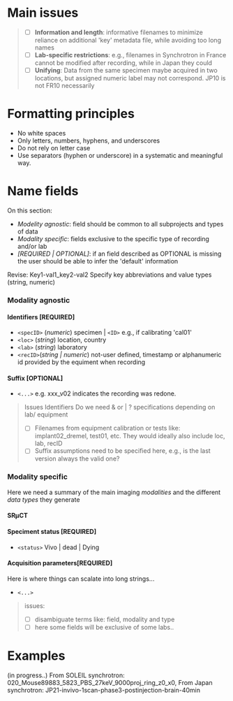 # Main issues
> 
> - [ ] **Information and length**: informative filenames to minimize reliance on additional 'key' metadata file, while avoiding too long names 
> - [ ] **Lab-specific restrictions**:  e.g., filenames in Synchrotron in France cannot be modified after recording, while in Japan they could 
> - [ ] **Unifying**: Data from the same specimen maybe acquired in two locations, but assigned numeric label may not correspond. JP10 is not FR10 necessarily

# Formatting principles
- No white spaces
- Only letters, numbers, hyphens, and underscores
- Do not rely on letter case 
- Use separators (hyphen or underscore) in a systematic and meaningful way.
  
# Name fields 
On this section:

- *Modelity agnostic*: field should be common to all subprojects and types of data
- *Modality specific*: fields exclusive to the specific type of recording and/or lab
- *[REQUIRED | OPTIONAL]*: if an field described as OPTIONAL is missing the user should be able to infer the 'default' information

Revise: Key1-val1_key2-val2 Specify key abbreviations and value types (string, numeric)

### Modality agnostic  
#### Identifiers [REQUIRED]
 - `<specID>` (*numeric*) specimen  | `<ID>` e.g., if calibrating 'cal01' 
 - `<loc>`  (*string*) location, country
 - `<lab>` (*string*) laboratory 
 - `<recID>`(*string | numeric*) not-user defined, timestamp or alphanumeric id provided by the equiment when recording 
#### Suffix [OPTIONAL]
- ``<...>`` e.g. xxx_v02 indicates the recording was redone. 

> Issues
>  Identifiers Do we need <loc> & <lab> or <loc> | <lab> ? 
>  <recID> specifications depending on lab/ equipment
> - [ ] Filenames from equipment calibration or tests like: implant02_dremel, test01, etc. They would ideally also include loc, lab, recID 
> - [ ] Suffix assumptions need to be specified here, e.g., is the last version always the valid one? 
 
### Modality specific
Here we need a summary of the main imaging *modalities* and the different *data types* they generate 

#### SRµCT
#### Speciment status [REQUIRED]
- ``<status>`` Vivo | dead | Dying 
#### Acquisition parameters[REQUIRED] 
Here is where things can scalate into long strings...
- ``<...>``
 > issues: 
 > - [ ]  disambiguate terms like: field, modality and type 
 > - [ ] here some fields will be exclusive of some labs..

# Examples
(in progress..)
From SOLEIL synchrotron: 020_Mouse89883_5823_PBS_27keV_9000proj_ring_z0_x0, 
From Japan synchrotron: JP21-invivo-1scan-phase3-postinjection-brain-40min

